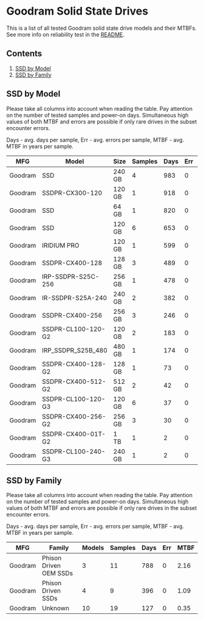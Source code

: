 Goodram Solid State Drives
==========================

This is a list of all tested Goodram solid state drive models and their MTBFs. See
more info on reliability test in the [README](https://github.com/bsdhw/SMART).

Contents
--------

1. [ SSD by Model  ](#ssd-by-model)
2. [ SSD by Family ](#ssd-by-family)

SSD by Model
------------

Please take all columns into account when reading the table. Pay attention on the
number of tested samples and power-on days. Simultaneous high values of both MTBF
and errors are possible if only rare drives in the subset encounter errors.

Days - avg. days per sample,
Err  - avg. errors per sample,
MTBF - avg. MTBF in years per sample.

| MFG       | Model              | Size   | Samples | Days  | Err   | MTBF |
|-----------|--------------------|--------|---------|-------|-------|------|
| Goodram   | SSD                | 240 GB | 4       | 983   | 0     | 2.70   |
| Goodram   | SSDPR-CX300-120    | 120 GB | 1       | 918   | 0     | 2.52   |
| Goodram   | SSD                | 64 GB  | 1       | 820   | 0     | 2.25   |
| Goodram   | SSD                | 120 GB | 6       | 653   | 0     | 1.79   |
| Goodram   | IRIDIUM PRO        | 120 GB | 1       | 599   | 0     | 1.64   |
| Goodram   | SSDPR-CX400-128    | 128 GB | 3       | 489   | 0     | 1.34   |
| Goodram   | IRP-SSDPR-S25C-256 | 256 GB | 1       | 478   | 0     | 1.31   |
| Goodram   | IR-SSDPR-S25A-240  | 240 GB | 2       | 382   | 0     | 1.05   |
| Goodram   | SSDPR-CX400-256    | 256 GB | 3       | 246   | 0     | 0.67   |
| Goodram   | SSDPR-CL100-120-G2 | 120 GB | 2       | 183   | 0     | 0.50   |
| Goodram   | IRP_SSDPR_S25B_480 | 480 GB | 1       | 174   | 0     | 0.48   |
| Goodram   | SSDPR-CX400-128-G2 | 128 GB | 1       | 73    | 0     | 0.20   |
| Goodram   | SSDPR-CX400-512-G2 | 512 GB | 2       | 42    | 0     | 0.12   |
| Goodram   | SSDPR-CL100-120-G3 | 120 GB | 6       | 37    | 0     | 0.10   |
| Goodram   | SSDPR-CX400-256-G2 | 256 GB | 3       | 30    | 0     | 0.08   |
| Goodram   | SSDPR-CX400-01T-G2 | 1 TB   | 1       | 2     | 0     | 0.01   |
| Goodram   | SSDPR-CL100-240-G3 | 240 GB | 1       | 2     | 0     | 0.01   |

SSD by Family
-------------

Please take all columns into account when reading the table. Pay attention on the
number of tested samples and power-on days. Simultaneous high values of both MTBF
and errors are possible if only rare drives in the subset encounter errors.

Days - avg. days per sample,
Err  - avg. errors per sample,
MTBF - avg. MTBF in years per sample.

| MFG       | Family                 | Models | Samples | Days  | Err   | MTBF |
|-----------|------------------------|--------|---------|-------|-------|------|
| Goodram   | Phison Driven OEM SSDs | 3      | 11      | 788   | 0     | 2.16   |
| Goodram   | Phison Driven SSDs     | 4      | 9       | 396   | 0     | 1.09   |
| Goodram   | Unknown                | 10     | 19      | 127   | 0     | 0.35   |
